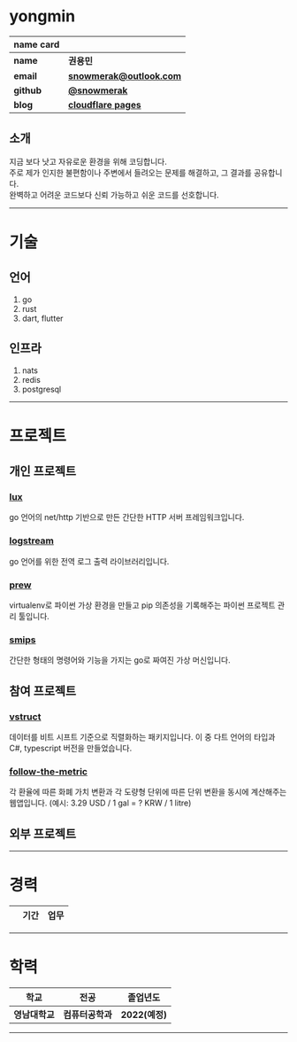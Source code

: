# yongmin

| **name card** ||
|---|---|
| **name** | **권용민** |
| **email** | **snowmerak@outlook.com** |
| **github** | [**@snowmerak**](https://github.com/snowmerak) |
| **blog** | [**cloudflare pages**](https://snowmerak.pages.dev) |

## 소개

지금 보다 낫고 자유로운 환경을 위해 코딩합니다.  
주로 제가 인지한 불편함이나 주변에서 들려오는 문제를 해결하고, 그 결과를 공유합니다.  
완벽하고 어려운 코드보다 신뢰 가능하고 쉬운 코드를 선호합니다.

---

# 기술

## 언어

1. go
2. rust
3. dart, flutter

## 인프라

1. nats
2. redis
3. postgresql

---

# 프로젝트

## 개인 프로젝트

### [lux](https://github.com/diy-cloud/lux)

go 언어의 net/http 기반으로 만든 간단한 HTTP 서버 프레임워크입니다.

### [logstream](https://github.com/diy-cloud/logstream)

go 언어를 위한 전역 로그 출력 라이브러리입니다.

### [prew](https://github.com/snowmerak/prew)

virtualenv로 파이썬 가상 환경을 만들고 pip 의존성을 기록해주는 파이썬 프로젝트 관리 툴입니다.

### [smips](https://github.com/snowmerak/smips)

간단한 형태의 명령어와 기능을 가지는 go로 짜여진 가상 머신입니다.

## 참여 프로젝트

### [vstruct](https://github.com/lemon-mint/vstruct)

데이터를 비트 시프트 기준으로 직렬화하는 패키지입니다. 이 중 다트 언어의 타입과 C#, typescript 버전을 만들었습니다.

### [follow-the-metric](https://github.com/codingpot/follow-the-metric)

각 환율에 따른 화폐 가치 변환과 각 도량형 단위에 따른 단위 변환을 동시에 계산해주는 웹앱입니다. (예시: 3.29 USD / 1 gal = ? KRW / 1 litre)

## 외부 프로젝트

---

# 경력

||기간|업무|
|---|---|---|

---

# 학력

| **학교** | **전공** | **졸업년도** |
|---|---|---|
| **영남대학교** | **컴퓨터공학과** | **2022(예정)** |

---